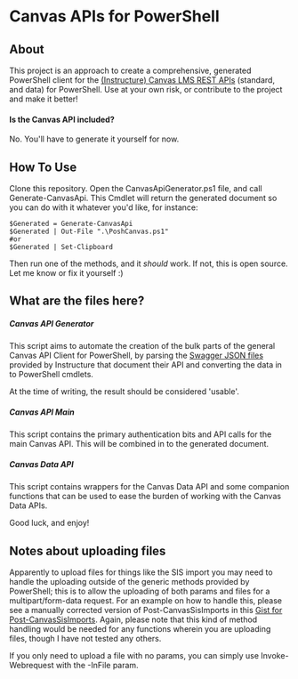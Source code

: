 # Canvas APIs for PowerShell

## About
This project is an approach to create a comprehensive, generated PowerShell client for the [(Instructure) Canvas LMS REST APIs](https://canvas.instructure.com/doc/api/) (standard, and data) for PowerShell. Use at your own risk, or contribute to the project and make it better!

#### Is the Canvas API included?
No. You'll have to generate it yourself for now.

## How To Use
Clone this repository. Open the CanvasApiGenerator.ps1 file, and call Generate-CanvasApi. This Cmdlet will return the generated document so you can do with it whatever you'd like, for instance:

```
$Generated = Generate-CanvasApi
$Generated | Out-File ".\PoshCanvas.ps1"
#or
$Generated | Set-Clipboard
```

Then run one of the methods, and it *should* work. If not, this is open source. Let me know or fix it yourself :)

## What are the files here?

##### Canvas API Generator
This script aims to automate the creation of the bulk parts of the general Canvas API Client for PowerShell, by parsing the [Swagger JSON files](https://canvas.instructure.com/doc/api/api-docs.json) provided by Instructure that document their API and converting the data in to PowerShell cmdlets.

At the time of writing, the result should be considered 'usable'.

##### Canvas API Main
This script contains the primary authentication bits and API calls for the main Canvas API. This will be combined in to the generated document.

##### Canvas Data API
This script contains wrappers for the Canvas Data API and some companion functions that can be used to ease the burden of working with the Canvas Data APIs.

Good luck, and enjoy!

## Notes about uploading files
Apparently to upload files for things like the SIS import you may need to handle the uploading outside of the generic methods provided by PowerShell; this is to allow the uploading of both params and files for a multipart/form-data request. For an example on how to handle this, please see a manually corrected version of Post-CanvasSisImports in this [Gist for Post-CanvasSisImports](https://gist.github.com/squid808/4cf31d1419a0a4771bb271eb6a32366a). Again, please note that this kind of method handling would be needed for any functions wherein you are uploading files, though I have not tested any others.

If you only need to upload a file with no params, you can simply use Invoke-Webrequest with the -InFile param.
